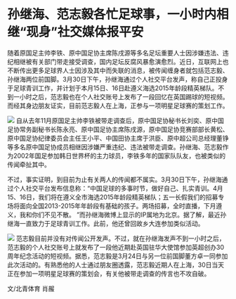 # 孙继海、范志毅各忙足球事，一小时内相继“现身”社交媒体报平安

随着原国足主帅李铁、原中国足协主席陈戌源等多名足坛重要人士因涉嫌违法、违纪相继被有关部门带走接受调查，国内足坛反腐风暴愈演愈烈。近日，互联网上也不断传出更多足球界人士因涉及其中而失联的消息，被传闻缠身者就包括范志毅、孙继海两位前国脚。3月30日下午，孙继海通过个人社交平台发声，称自己正投身于足球青训工作，并计划于本月15日、16日赴遵义海选2015年龄段精英梯队。不到一小时之后，范志毅也在个人社交账号上发布了一段回忆在英国踢球的短视频。而经其身边朋友证实，目前范志毅人在上海，正参与一项明星足球赛的策划工作。

![](https://inews.gtimg.com/news_bt/OSSzdIkpH7l8sd5uzCSzqkr5h96PQjv1L_Ad8kg3yskxwAA/1000)
自从去年11月原国足主帅李铁被带走调查后，原中国足协秘书长刘奕、原中国足协常务副秘书长陈永亮、原中国足协主席陈戌源，原中国足协竞赛部部长黄松、原中国足协纪律委员会主任王小平、中国田协主席于洪臣、原中超公司总经理董铮等多名原中国足协成员相继因涉嫌严重违纪、违法被带走调查。孙继海、范志毅作为2002年国足参加韩日世界杯的主力球员，李铁多年的国家队队友，也被类似的传闻牵扯其中。

不过，事实证明，到目前为止有关两人的传闻都不属实。3月30日下午，孙继海通过个人社交平台发布信息称：“中国足球的多事时节，做好自己、扎实青训。4月15、16日，我们将在遵义全市海选2015年龄段精英梯队；五一长假我们的招募专场将面向全国2013-2015年年龄段有基础的孩子。两场招募，全时直播，下月遵义，我和你们不见不散。
”而孙继海微博上显示的IP属地为北京。据了解，最近孙继海一直致力于足球青训工作。此前，他还曾回故乡大连参加类似活动。

![](https://inews.gtimg.com/news_bt/OOTimV_iPB7kZeFDeg16x2zkkRc4-7ynl3X2PwDy3aQX0AA/1000)
范志毅目前并没有对传闻公开发声。不过，就在孙继海发声不到一小时之后，范志毅的个人社交账号上就发布了一段他近期赴英国驻华大使馆参加英超创办30周年纪念活动的短视频。据悉，范志毅是3月24日与另一位前国脚董方卓一同参加此次活动的。有熟悉他的人士通过朋友圈透露，范志毅近期人在上海，30日当天正在参加一项明星足球赛的策划会，有关他被带走调查的传言也不攻自破。

文/北青体育 肖赧


